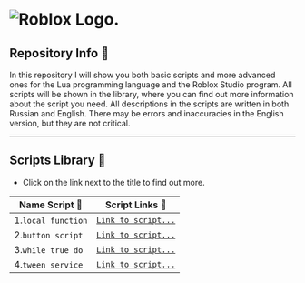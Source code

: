 #  ![Roblox Logo.](https://seeklogo.com/images/R/roblox-studio-logo-B8149275A6-seeklogo.com.png)

## Repository Info :blue_book:

In this repository I will show you both basic scripts and more advanced ones for the Lua programming language and the Roblox Studio program.
All scripts will be shown in the library, where you can find out more information about the script you need.
All descriptions in the scripts are written in both Russian and English. There may be errors and inaccuracies in the English version, but they are not critical.

---

## Scripts Library :blue_book:
- Click on the link next to the title to find out more.

| Name Script :floppy_disk:| Script Links :blue_book:|
| -------------------------| ------------------------|
| 1.`local function`       | [`Link to script...`](https://github.com/snailsopretty/Roblox.Studio/blob/main/local%20function.lua) |
| 2.`button script`        | [`Link to script...`](https://github.com/snailsopretty/Roblox.Studio/blob/main/button%20script.lua)  |
| 3.`while true do`        | [`Link to script...`](https://github.com/snailsopretty/Roblox.Studio/blob/main/while%20true%20do.lua)|
| 4.`tween service`        | [`Link to script...`](https://github.com/snailsopretty/Roblox.Studio/blob/main/tween%20service.lua)|




